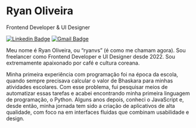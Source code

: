 # Ryan Oliveira

Frontend Developer & UI Designer

[![Linkedin Badge](https://img.shields.io/badge/-Ryan%20Oliveira-0077B5?style=flat-square&logo=Linkedin&logoColor=white&link=https://www.linkedin.com/in/ryan-oliveira-169a371a4/)](https://www.linkedin.com/in/ryan-oliveira-169a371a4/)
[![Gmail Badge](https://img.shields.io/badge/-ryanoliveirasp@gmail.com-0077B5?style=flat-square&logo=Gmail&logoColor=white&link=mailto:ryanoliveirasp@gmail.com)](mailto:ryanoliveirasp@gmail.com)

Meu nome é Ryan Oliveira, ou “ryanvs” (é como me chamam agora). Sou freelancer como Frontend Developer e UI Designer desde 2022. Sou extremamente apaixonado por café e cultura coreana.

Minha primeira experiência com programação foi na época da escola, quando sempre precisava calcular o valor de Bhaskara para minhas atividades escolares. Com esse problema, fui pesquisar meios de automatizar essas tarefas e acabei encontrando minha primeira linguagem de programação, o Python. Alguns anos depois, conheci o JavaScript e, desde então, minha jornada tem sido a criação de aplicativos de alta qualidade, com foco na em interfaces fluidas que combinam usabilidade e design.

